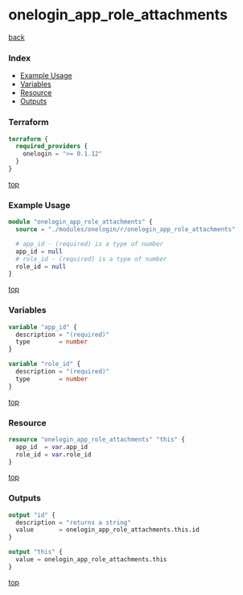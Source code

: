 # onelogin_app_role_attachments

[back](../onelogin.md)

### Index

- [Example Usage](#example-usage)
- [Variables](#variables)
- [Resource](#resource)
- [Outputs](#outputs)

### Terraform

```terraform
terraform {
  required_providers {
    onelogin = ">= 0.1.12"
  }
}
```

[top](#index)

### Example Usage

```terraform
module "onelogin_app_role_attachments" {
  source = "./modules/onelogin/r/onelogin_app_role_attachments"

  # app_id - (required) is a type of number
  app_id = null
  # role_id - (required) is a type of number
  role_id = null
}
```

[top](#index)

### Variables

```terraform
variable "app_id" {
  description = "(required)"
  type        = number
}

variable "role_id" {
  description = "(required)"
  type        = number
}
```

[top](#index)

### Resource

```terraform
resource "onelogin_app_role_attachments" "this" {
  app_id  = var.app_id
  role_id = var.role_id
}
```

[top](#index)

### Outputs

```terraform
output "id" {
  description = "returns a string"
  value       = onelogin_app_role_attachments.this.id
}

output "this" {
  value = onelogin_app_role_attachments.this
}
```

[top](#index)